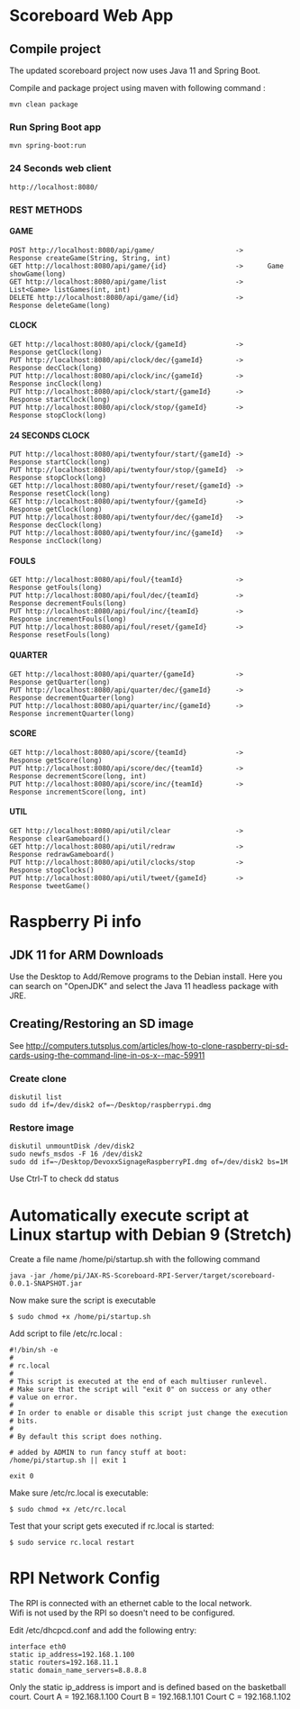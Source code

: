 # Scoreboard Web App

## Compile project

The updated scoreboard project now uses Java 11 and Spring Boot. 

Compile and package project using maven with following command :

    mvn clean package

### Run Spring Boot app

    mvn spring-boot:run 

### 24 Seconds web client

    http://localhost:8080/


### REST METHODS

#### GAME

    POST http://localhost:8080/api/game/                    ->      Response createGame(String, String, int)
    GET http://localhost:8080/api/game/{id}                 ->      Game showGame(long)
    GET http://localhost:8080/api/game/list                 ->      List<Game> listGames(int, int)
    DELETE http://localhost:8080/api/game/{id}              ->      Response deleteGame(long)

#### CLOCK
    
    GET http://localhost:8080/api/clock/{gameId}            ->      Response getClock(long)
    PUT http://localhost:8080/api/clock/dec/{gameId}        ->      Response decClock(long)
    PUT http://localhost:8080/api/clock/inc/{gameId}        ->      Response incClock(long)
    PUT http://localhost:8080/api/clock/start/{gameId}      ->      Response startClock(long)
    PUT http://localhost:8080/api/clock/stop/{gameId}       ->      Response stopClock(long)

#### 24 SECONDS CLOCK
    
    PUT http://localhost:8080/api/twentyfour/start/{gameId} ->      Response startClock(long)
    PUT http://localhost:8080/api/twentyfour/stop/{gameId}  ->      Response stopClock(long)
    GET http://localhost:8080/api/twentyfour/reset/{gameId} ->      Response resetClock(long)
    GET http://localhost:8080/api/twentyfour/{gameId}       ->      Response getClock(long)
    PUT http://localhost:8080/api/twentyfour/dec/{gameId}   ->      Response decClock(long)
    PUT http://localhost:8080/api/twentyfour/inc/{gameId}   ->      Response incClock(long)

#### FOULS

    GET http://localhost:8080/api/foul/{teamId}             ->      Response getFouls(long)
    PUT http://localhost:8080/api/foul/dec/{teamId}         ->      Response decrementFouls(long)
    PUT http://localhost:8080/api/foul/inc/{teamId}         ->      Response incrementFouls(long)
    PUT http://localhost:8080/api/foul/reset/{gameId}       ->      Response resetFouls(long)

#### QUARTER

    GET http://localhost:8080/api/quarter/{gameId}          ->      Response getQuarter(long)
    PUT http://localhost:8080/api/quarter/dec/{gameId}      ->      Response decrementQuarter(long)
    PUT http://localhost:8080/api/quarter/inc/{gameId}      ->      Response incrementQuarter(long)

#### SCORE

    GET http://localhost:8080/api/score/{teamId}            ->      Response getScore(long)
    PUT http://localhost:8080/api/score/dec/{teamId}        ->      Response decrementScore(long, int)
    PUT http://localhost:8080/api/score/inc/{teamId}        ->      Response incrementScore(long, int)

#### UTIL

    GET http://localhost:8080/api/util/clear                ->      Response clearGameboard()
    GET http://localhost:8080/api/util/redraw               ->      Response redrawGameboard()
    PUT http://localhost:8080/api/util/clocks/stop          ->      Response stopClocks()
    PUT http://localhost:8080/api/util/tweet/{gameId}       ->      Response tweetGame()

# Raspberry Pi info 

## JDK 11 for ARM Downloads

Use the Desktop to Add/Remove programs to the Debian install.  Here you can search on "OpenJDK" and select the 
Java 11 headless package with JRE. 

## Creating/Restoring an SD image  

See http://computers.tutsplus.com/articles/how-to-clone-raspberry-pi-sd-cards-using-the-command-line-in-os-x--mac-59911

### Create clone

    diskutil list
    sudo dd if=/dev/disk2 of=~/Desktop/raspberrypi.dmg

### Restore image

    diskutil unmountDisk /dev/disk2
    sudo newfs_msdos -F 16 /dev/disk2
    sudo dd if=~/Desktop/DevoxxSignageRaspberryPI.dmg of=/dev/disk2 bs=1M

Use Ctrl-T to check dd status


# Automatically execute script at Linux startup with Debian 9 (Stretch)

Create a file name /home/pi/startup.sh with the following command

    java -jar /home/pi/JAX-RS-Scoreboard-RPI-Server/target/scoreboard-0.0.1-SNAPSHOT.jar

Now make sure the script is executable

    $ sudo chmod +x /home/pi/startup.sh

Add script to file /etc/rc.local :

    #!/bin/sh -e
    #
    # rc.local
    #
    # This script is executed at the end of each multiuser runlevel.
    # Make sure that the script will "exit 0" on success or any other
    # value on error.
    #
    # In order to enable or disable this script just change the execution
    # bits.
    #
    # By default this script does nothing.
    
    # added by ADMIN to run fancy stuff at boot:
    /home/pi/startup.sh || exit 1
    
    exit 0

Make sure /etc/rc.local is executable:

    $ sudo chmod +x /etc/rc.local

Test that your script gets executed if rc.local is started:
    
    $ sudo service rc.local restart

# RPI Network Config 

The RPI is connected with an ethernet cable to the local network.  
Wifi is not used by the RPI so doesn't need to be configured.

Edit /etc/dhcpcd.conf and add the following entry:

    interface eth0
    static ip_address=192.168.1.100
    static routers=192.168.11.1
    static domain_name_servers=8.8.8.8

Only the static ip_address is import and is defined based on the basketball court.
Court A = 192.168.1.100
Court B = 192.168.1.101
Court C = 192.168.1.102
